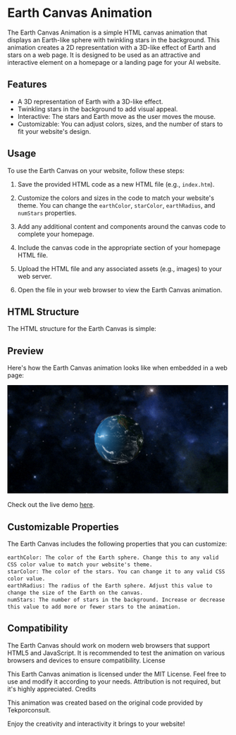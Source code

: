 # Earth Canvas Animation

The Earth Canvas Animation is a simple HTML canvas animation that displays an Earth-like sphere with twinkling stars in the background. This animation creates a 2D representation with a 3D-like effect of Earth and stars on a web page. It is designed to be used as an attractive and interactive element on a homepage or a landing page for your AI website.

## Features

- A 3D representation of Earth with a 3D-like effect.
- Twinkling stars in the background to add visual appeal.
- Interactive: The stars and Earth move as the user moves the mouse.
- Customizable: You can adjust colors, sizes, and the number of stars to fit your website's design.

## Usage

To use the Earth Canvas on your website, follow these steps:

1. Save the provided HTML code as a new HTML file (e.g., `index.htm`).

2. Customize the colors and sizes in the code to match your website's theme. You can change the `earthColor`, `starColor`, `earthRadius`, and `numStars` properties.

3. Add any additional content and components around the canvas code to complete your homepage.

4. Include the canvas code in the appropriate section of your homepage HTML file.

5. Upload the HTML file and any associated assets (e.g., images) to your web server.

6. Open the file in your web browser to view the Earth Canvas animation.

## HTML Structure

The HTML structure for the Earth Canvas is simple:

## Preview

Here's how the Earth Canvas animation looks like when embedded in a web page:

![Earth Canvas Animation](./src/images/screenshots/3D%20Earth%20HTML5%20Canvas.png)

Check out the live demo [here](https://tekporlipos.github.io/3D-Earth-HTML5-Canvas/).

## Customizable Properties

The Earth Canvas includes the following properties that you can customize:

    earthColor: The color of the Earth sphere. Change this to any valid CSS color value to match your website's theme.
    starColor: The color of the stars. You can change it to any valid CSS color value.
    earthRadius: The radius of the Earth sphere. Adjust this value to change the size of the Earth on the canvas.
    numStars: The number of stars in the background. Increase or decrease this value to add more or fewer stars to the animation.

## Compatibility

The Earth Canvas should work on modern web browsers that support HTML5 and JavaScript. It is recommended to test the animation on various browsers and devices to ensure compatibility.
License

This Earth Canvas animation is licensed under the MIT License. Feel free to use and modify it according to your needs. Attribution is not required, but it's highly appreciated.
Credits

This animation was created based on the original code provided by Tekporconsult.

Enjoy the creativity and interactivity it brings to your website!
